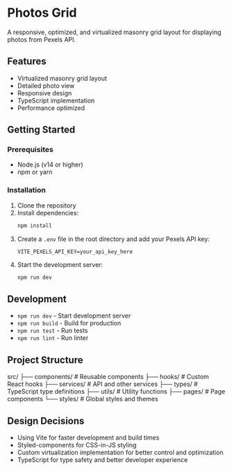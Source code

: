 # Photos Grid

A responsive, optimized, and virtualized masonry grid layout for displaying photos from Pexels API.

## Features

- Virtualized masonry grid layout
- Detailed photo view
- Responsive design
- TypeScript implementation
- Performance optimized

## Getting Started

### Prerequisites

- Node.js (v14 or higher)
- npm or yarn

### Installation

1. Clone the repository
2. Install dependencies:
   ```bash
   npm install
   ```
3. Create a `.env` file in the root directory and add your Pexels API key:
   ```
   VITE_PEXELS_API_KEY=your_api_key_here
   ```
4. Start the development server:
   ```bash
   npm run dev
   ```

## Development

- `npm run dev` - Start development server
- `npm run build` - Build for production
- `npm run test` - Run tests
- `npm run lint` - Run linter

## Project Structure

src/
├── components/ # Reusable components
├── hooks/ # Custom React hooks
├── services/ # API and other services
├── types/ # TypeScript type definitions
├── utils/ # Utility functions
├── pages/ # Page components
└── styles/ # Global styles and themes


## Design Decisions

- Using Vite for faster development and build times
- Styled-components for CSS-in-JS styling
- Custom virtualization implementation for better control and optimization
- TypeScript for type safety and better developer experience